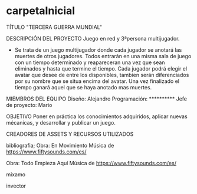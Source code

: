 # carpetaInicial
TÍTULO
"TERCERA GUERRA MUNDIAL"

DESCRIPCIÓN  DEL PROYECTO
Juego en red y 3ªpersona multijugador.
- Se trata de un juego multijugador donde cada jugador se anotará las muertes de otros jugadores. Todos entrarán en una misma sala de juego con un tiempo determinado y reapareceran una vez que sean eliminados y hasta que termine el tiempo. Cada jugador podrá elegir el avatar que desee de entre los disponibles, tambien serán diferenciados por su nombre que se situa encima del avatar. Una vez finalizado el tiempo ganará aquel que se haya anotado mas muertes.

MIEMBROS DEL EQUIPO
Diseño: Alejandro
Programación: **********
Jefe de proyecto: Mario

OBJETIVO
Poner en práctica los conocimientos adquiridos, aplicar nuevas mécanicas, y desarrollar y publicar un juego.

CREADORES DE ASSETS Y RECURSOS UTILIZADOS

bibliografia;
Obra: En Movimiento
Música de https://www.fiftysounds.com/es/

Obra: Todo Empieza Aquí
Música de https://www.fiftysounds.com/es/

mixamo

invector
